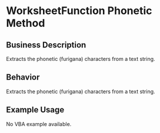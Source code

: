 # WorksheetFunction Phonetic Method

## Business Description
Extracts the phonetic (furigana) characters from a text string.

## Behavior
Extracts the phonetic (furigana) characters from a text string.

## Example Usage
No VBA example available.